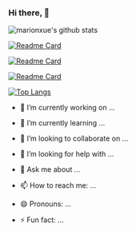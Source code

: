 ### Hi there, 👋

![marionxue's github stats](https://github-readme-stats.vercel.app/api?username=QianZhongWang&show_icons=true) 

[![Readme Card](https://github-readme-stats.vercel.app/api/pin/?username=QianZhongWang&repo=note)](https://github.com/anuraghazra/github-readme-stats)

[![Readme Card](https://github-readme-stats.vercel.app/api/pin/?username=QianZhongWang&repo=node-in-debugging)](https://github.com/anuraghazra/github-readme-stats)

[![Readme Card](https://github-readme-stats.vercel.app/api/pin/?username=QianZhongWang&repo=hz-cli-dev)](https://github.com/anuraghazra/github-readme-stats)

[![Top Langs](https://github-readme-stats.vercel.app/api/top-langs/?username=QianZhongWang)](https://github.com/anuraghazra/github-readme-stats)



- 🔭 I’m currently working on ...

- 🌱 I’m currently learning ...

- 👯 I’m looking to collaborate on ...

- 🤔 I’m looking for help with ...

- 💬 Ask me about ...

- 📫 How to reach me: ...

- 😄 Pronouns: ...

- ⚡ Fun fact: ...

  

<!--
**QianZhongWang/QianZhongWang** is a ✨ _special_ ✨ repository because its `README.md` (this file) appears on your GitHub profile.

Here are some ideas to get you started:

- 🔭 I’m currently working on ...
- 🌱 I’m currently learning ...
- 👯 I’m looking to collaborate on ...
- 🤔 I’m looking for help with ...
- 💬 Ask me about ...
- 📫 How to reach me: ...
- 😄 Pronouns: ...
- ⚡ Fun fact: ...
-->
